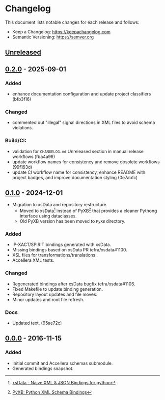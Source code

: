 # Changelog

This document lists notable changes for each release and follows:
- Keep a Changelog: https://keepachangelog.com
- Semantic Versioning: https://semver.org

## [Unreleased]


## [0.2.0] - 2025-09-01

### Added
- enhance documentation configuration and update project classifiers (bfb3f16)

### Changed
- commented out "illegal" signal directions in XML files to avoid schema violations.

### Build/CI:
- validation for `CHANGELOG.md` Unreleased section in manual release workflows (fba4a99)
- update workflow names for consistency and remove obsolete workflows (99f193d)
- update CI workflow name for consistency, enhance README with project badges, and improve documentation styling (0e7abfc)


## [0.1.0] - 2024-12-01

- Migration to xsData and repository restructure.
  - Moved to xsData[^1] instead of PyXB[^2] that provides a cleaner Pythong interface using dataclasses.
  - Old PyXB version has been moved to `PyXB` directory.

### Added
- IP-XACT/SPIRIT bindings generated with xsData.
- Missing bindings based on xsData PR tefra/xsdata#1100.
- XSL files for transformations/translations.
- Accellera XML tests.

### Changed
- Regenerated bindings after xsData bugfix tefra/xsdata#1106.
- Fixed Makefile to update binding generation.
- Repository layout updates and file moves.
- Minor updates and root file refresh.

### Docs
- Updated text. (95ae72c)


## [0.0.0] - 2016-11-15

### Added
- Initial commit and Accellera schemas submodule.
- Generated bindings snapshot.


[Unreleased]: https://github.com/amal-khailtash/pyipxact-de/compare/v0.2.0...HEAD
[0.2.0]: https://github.com/amal-khailtash/pyipxact-de/compare/v0.1.0...v0.2.0
[0.1.0]: https://github.com/amal-khailtash/pyipxact-de/releases/tag/v0.1.0
[0.0.0]: https://github.com/amal-khailtash/pyipxact-de/tree/b55e147

[^1]: [xsData - Naive XML & JSON Bindings for python](https://github.com/tefra/xsdata)
[^2]: [PyXB: Python XML Schema Bindings](https://pyxb.sourceforge.net/)
